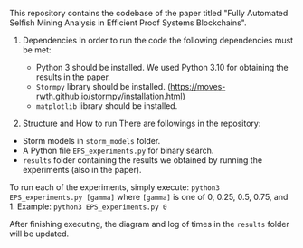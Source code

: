 This repository contains the codebase of the paper titled "Fully Automated Selfish Mining Analysis in Efficient Proof
Systems Blockchains".

1. Dependencies
In order to run the code the following dependencies must be met:

    - Python 3 should be installed. We used Python 3.10 for obtaining the results in the paper. 
    - `Stormpy` library should be installed. (https://moves-rwth.github.io/stormpy/installation.html)
    - `matplotlib` library should be installed. 

2. Structure and How to run
There are followings in the repository:
* Storm models in `storm_models` folder.
* A Python file `EPS_experiments.py` for binary search.
* `results` folder containing the results we obtained by running the experiments (also in the paper). 

To run each of the experiments, simply execute: 
`python3 EPS_experiments.py [gamma]` 
where `[gamma]` is one of 0, 0.25, 0.5, 0.75, and 1.
Example: `python3 EPS_experiments.py 0`

After finishing executing, the diagram and log of times in the `results` folder will be updated.
